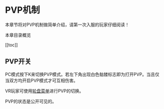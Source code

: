 # PVP机制

本章节将对PVP机制做简单介绍，请第一次入服的玩家仔细阅读！

本章目录概览

[[toc]]


## PVP开关

PC模式按下K来切换PVP模式。若左下角出现白色骷髅标志即为打开PVP。当且仅当双方均开启PVP模式才可互相伤害。

VR玩家可使用[轮盘菜单](/vrbtn.md)进行PVP的切换。

PVP的状态是公开可见的。